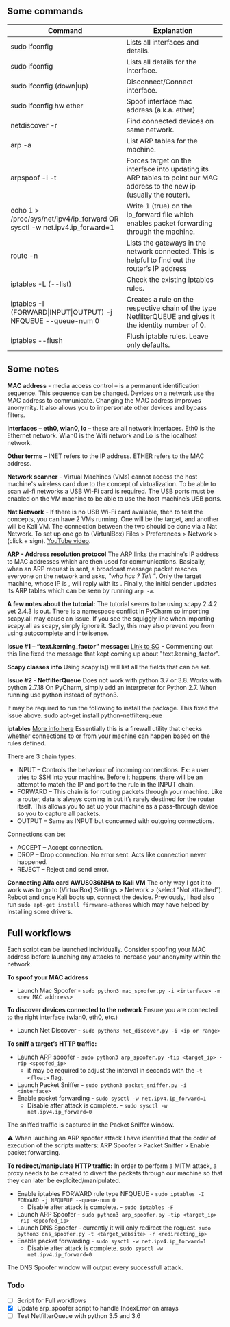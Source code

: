 
## Some commands
| Command  | Explanation |
| ------------- | ------------- |
| sudo ifconfig |Lists all interfaces and details.|
|sudo ifconfig <interface>|	Lists all details for the interface.|
|sudo ifconfig <interface> (down\|up) |	Disconnect/Connect interface.|
|sudo ifconfig <interface> hw ether <new mac> |	Spoof interface mac address (a.k.a. ether)|
|netdiscover -r <ip or range> |	Find connected devices on same network.|
|arp -a	| List ARP tables for the machine. |
|arpspoof -i <interface> -t <target ip> <new ip> |	Forces target on the interface into updating its ARP tables to point our MAC address to the new ip (usually the router).|
|echo 1 > /proc/sys/net/ipv4/ip_forward OR sysctl -w net.ipv4.ip_forward=1 | Write 1 (true) on the ip_forward file which enables packet forwarding through the machine. |
| route -n |	Lists the gateways in the network connected. This is helpful to find out the router’s IP address|
|iptables -L (--list) |	Check the existing iptables rules.|
|iptables -I (FORWARD\|INPUT\|OUTPUT) -j NFQUEUE --queue-num 0 | Creates a rule on the respective  chain of the type NetfilterQUEUE and gives it the identity number of 0. |
|iptables --flush |	Flush iptable rules. Leave only defaults.|

## Some notes 
**MAC address** - media access control – is a permanent identification sequence. This sequence can be changed. Devices on a network use the MAC address to communicate. Changing the MAC address improves anonymity. It also allows you to impersonate other devices and bypass filters.

**Interfaces** – **eth0, wlan0, lo** – these are all network interfaces. Eth0 is the Ethernet network. Wlan0 is the Wifi network and Lo is the localhost network. 

**Other terms** – INET refers to the IP address. ETHER refers to the MAC address.

**Network scanner** - Virtual Machines (VMs) cannot access the host machine's wireless card due to the concept of virtualization. To be able to scan wi-fi networks a USB Wi-Fi card is required. The USB ports must be enabled on the VM machine to be able to use the host machine’s USB ports.

**Nat Network** - If there is no USB Wi-Fi card available, then to test the concepts, you can have 2 VMs running. One will be the target, and another will be Kali VM. The connection between the two should be done via a Nat Network. To set up one go to (VirtualBox) Files > Preferences > Network > (click + sign). [YouTube video](https://www.youtube.com/watch?v=y0PMFg-oAEs).

**ARP - Address resolution protocol**
The ARP links the machine’s IP address to MAC addresses which are then used for communications. Basically, when an ARP request is sent, a broadcast message packet reaches everyone on the network and asks, *"who has <some ip>? Tell <sender ip>"*. Only the target machine, whose IP is <some ip>, will reply with its <mac address>. Finally, the initial sender updates its ARP tables which can be seen by running `arp -a`. 

**A few notes about the tutorial:**
The tutorial seems to be using scapy 2.4.2 yet 2.4.3 is out. There is a namespace conflict in PyCharm so importing scapy.all may cause an issue. If you see the squiggly line when importing scapy.all as scapy, simply ignore it. Sadly, this may also prevent you from using autocomplete and intelisense.

**Issue #1 – “text.kerning_factor” message:**
[Link to SO](https://stackoverflow.com/questions/61171307/jupyter-notebook-shows-error-message-for-matplotlib-bad-key-text-kerning-factor) - Commenting out this line fixed the message that kept coming up about "text.kerning_factor".

**Scapy classes info**
Using scapy.ls(<class>) will list all the fields that can be set.

**Issue #2 - NetfilterQueue**
Does not work with python 3.7 or 3.8. Works with python 2.7.18
On PyCharm, simply add an interpreter for Python 2.7. When running use python instead of python3.

It may be required to run the following to install the package. This fixed the issue above.
sudo apt-get install python-netfilterqueue

**iptables**
[More info here](https://www.howtogeek.com/177621/the-beginners-guide-to-iptables-the-linux-firewall/)
Essentially this is a firewall utility that checks whether connections to or from your machine can happen based on the rules defined. 

There are 3 chain types:
- INPUT – Controls the behaviour of incoming connections. Ex: a user tries to SSH into your machine. Before it happens, there will be an attempt to match the IP and port to the rule in the INPUT chain.
- FORWARD – This chain is for routing packets through your machine. Like a router, data is always coming in but it’s rarely destined for the router itself. This allows you to set up your machine as a pass-through device so you to capture all packets.
- OUTPUT – Same as INPUT but concerned with outgoing connections. 

Connections can be:
- ACCEPT – Accept connection.
- DROP – Drop connection. No error sent. Acts like connection never happened.
- REJECT – Reject and send error.


**Connecting Alfa card AWUS036NHA to Kali VM**
The only way I got it to work was to go to (VirtualBox) Settings > Network > (select “Not attached”). Reboot and once Kali boots up, connect the device. Previously, I had also run 
`sudo apt-get install firmware-atheros` which may have helped by installing some drivers.



## Full workflows
Each script can be launched individually. Consider spoofing your MAC address before launching any attacks to increase your anonymity within the network. 


**To spoof your MAC address**
- Launch Mac Spoofer - `sudo python3 mac_spoofer.py -i <interface> -m <new MAC addrress>`


**To discover devices connected to the network**
Ensure you are connected to the right interface (wlan0, eth0, etc.)
- Launch Net Discover  - `sudo python3 net_discover.py -i <ip or range>`


**To sniff a target’s HTTP traffic:**
- Launch ARP spoofer - `sudo python3 arp_spoofer.py -tip <target_ip> -rip <spoofed_ip>` 
    - it may be required to adjust the interval in seconds with the `-t <float>` flag.
- Launch Packet Sniffer - `sudo python3 packet_sniffer.py -i <interface>`
- Enable packet forwarding - `sudo sysctl -w net.ipv4.ip_forward=1`
    - Disable after attack is complete. - `sudo sysctl -w net.ipv4.ip_forward=0`

The sniffed traffic is captured in the Packet Sniffer window. 

⚠️ When lauching an ARP spoofer attack I have identified that the order of execution of the scripts matters: ARP Spoofer > Packet Sniffer > Enable packet forwarding. 


**To redirect/manipulate HTTP traffic:**
In order to perform a MITM attack, a proxy needs to be created to divert the packets through our machine so that they can later be exploited/manipulated.

- Enable iptables FORWARD rule type NFQUEUE - `sudo iptables -I FORWARD -j NFQUEUE --queue-num 0`
    - Disable after attack is complete. - `sudo iptables -F`
- Launch ARP Spoofer - `sudo python3 arp_spoofer.py -tip <target_ip> -rip <spoofed_ip>`
- Launch DNS Spoofer - currently it will only redirect the request.
`sudo python3 dns_spoofer.py -t <target_website> -r <redirecting_ip>`
-	Enable packet forwarding - `sudo sysctl -w net.ipv4.ip_forward=1`
    -	Disable after attack is complete. `sudo sysctl -w net.ipv4.ip_forward=0`

The DNS Spoofer window will output every successfull attack.


### Todo
- [ ] Script for Full workflows
- [x] Update arp_spoofer script to handle IndexError on arrays
- [ ] Test NetfilterQueue with python 3.5 and 3.6